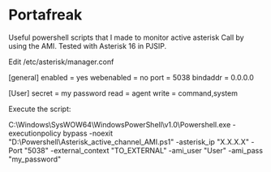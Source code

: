 # Portafreak
Useful powershell scripts that I made to monitor active asterisk Call by using the AMI.
Tested with Asterisk 16 in PJSIP.

Edit /etc/asterisk/manager.conf

[general]
enabled = yes
webenabled = no
port = 5038
bindaddr = 0.0.0.0

[User]
secret = my password
read = agent
write = command,system

Execute the script:

C:\Windows\SysWOW64\WindowsPowerShell\v1.0\Powershell.exe -executionpolicy bypass -noexit "D:\Powershell\Asterisk_active_channel_AMI.ps1" -asterisk_ip "X.X.X.X" -Port "5038" -external_context "TO_EXTERNAL" -ami_user "User" -ami_pass "my_password"

